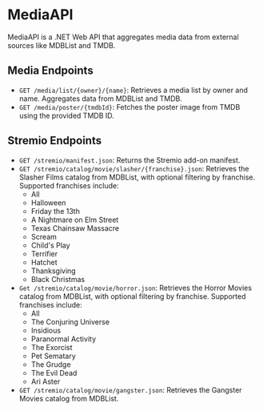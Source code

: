 # MediaAPI
MediaAPI is a .NET Web API that aggregates media data from external sources like MDBList and TMDB.

## Media Endpoints
- `GET /media/list/{owner}/{name}`: Retrieves a media list by owner and name. Aggregates data from MDBList and TMDB.
- `GET /media/poster/{tmdbId}`: Fetches the poster image from TMDB using the provided TMDB ID.

## Stremio Endpoints
- `GET /stremio/manifest.json`: Returns the Stremio add-on manifest.
- `GET /stremio/catalog/movie/slasher/{franchise}.json`: Retrieves the Slasher Films catalog from MDBList, with optional filtering by franchise. Supported franchises include:
    - All
    - Halloween
    - Friday the 13th
    - A Nightmare on Elm Street
    - Texas Chainsaw Massacre
    - Scream
    - Child's Play
    - Terrifier
    - Hatchet
    - Thanksgiving
    - Black Christmas
- `Get /stremio/catalog/movie/horror.json`: Retrieves the Horror Movies catalog from MDBList, with optional filtering by franchise. Supported franchises include:
    - All
    - The Conjuring Universe
    - Insidious
    - Paranormal Activity
    - The Exorcist
    - Pet Sematary
    - The Grudge
    - The Evil Dead
    - Ari Aster
- `GET /stremio/catalog/movie/gangster.json`: Retrieves the Gangster Movies catalog from MDBList.